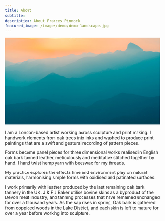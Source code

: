 ```yaml
---
title: About
subtitle: 
description: About Frances Pinnock
featured_image: /images/demo/demo-landscape.jpg
---
```


![](/images/demo/demo-landscape.jpg)

I am a London-based artist working across sculpture and print making. I handwork elements from oak trees into inks and washed to produce print paintings that are a swift and gestural recording of pattern pieces.
 
Forms become panel pieces for three dimensional works realised in English oak bark tanned leather, meticulously and meditative stitched together by hand. I hand twist hemp yarn with beeswax for my threads.
 
My practice explores the effects time and environment play on natural materials, harmonising simple forms with oxidised and patinated surfaces. 
 
I work primarily with leather produced by the last remaining oak bark tannery in the UK. J & F J Baker utilise bovine skins as a byproduct of the Devon meat industry, and tanning processes that have remained unchanged for over a thousand years. As the sap rises in spring, Oak bark is gathered from coppiced woods in the Lake District, and each skin is left to mature for over a year before working into sculpture.
